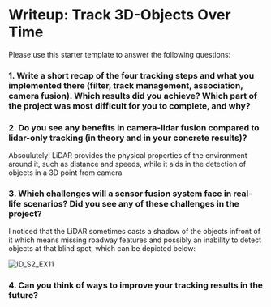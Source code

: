# Writeup: Track 3D-Objects Over Time

Please use this starter template to answer the following questions:

### 1. Write a short recap of the four tracking steps and what you implemented there (filter, track management, association, camera fusion). Which results did you achieve? Which part of the project was most difficult for you to complete, and why?


### 2. Do you see any benefits in camera-lidar fusion compared to lidar-only tracking (in theory and in your concrete results)? 
Absoulutely! LiDAR provides the physical properties of the environment around it, such as distance and speeds, while it aids in the detection of objects in a 3D point from camera 


### 3. Which challenges will a sensor fusion system face in real-life scenarios? Did you see any of these challenges in the project?
I noticed that the LiDAR sometimes casts a shadow of the objects infront of it which means missing roadway features and possibly an inability to detect objects at that blind spot, which can be depicted below:

![ID_S2_EX11](https://user-images.githubusercontent.com/79502750/151123242-b20a787d-f33d-4a98-a40b-844ec498a677.png)
### 4. Can you think of ways to improve your tracking results in the future?


